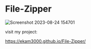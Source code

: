 # File-Zipper

![Screenshot 2023-08-24 154701](https://github.com/Ekam3000/Data-Structures-implementation/assets/86596600/b4dd3758-8cac-4424-bf35-b7c3089f6a45)

visit my project:

https://ekam3000.github.io/File-Zipper/
